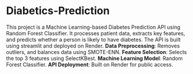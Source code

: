 # Diabetics-Prediction
This project is a Machine Learning-based Diabetes Prediction API using Random Forest Classifier. It processes patient data, extracts key features, and predicts whether a person is likely to have diabetes. The API is built using streamlit and deployed on Render.
**Data Preprocessing**: Removes outliers, and balances data using SMOTE-ENN.
**Feature Selection**: Selects the top 3 features using SelectKBest.
**Machine Learning Model**: Random Forest Classifier.
**API Deployment**: Built on Render for public access.

